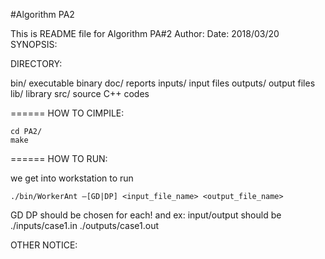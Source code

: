 #Algorithm PA2

This is README file for Algorithm PA#2
Author: <Chun-Hsiao Yeh r04525061>
Date: 2018/03/20
SYNOPSIS:

DIRECTORY:

  bin/		executable binary
  doc/		reports
  inputs/	input files
  outputs/	output files
  lib/		library
  src/ 		source C++ codes
  
======
HOW TO CIMPILE:
```
cd PA2/
make
```
======
HOW TO RUN:

we get into workstation to run
```
./bin/WorkerAnt –[GD|DP] <input_file_name> <output_file_name>
```
GD DP should be chosen for each! and ex: input/output should be ./inputs/case1.in ./outputs/case1.out 

OTHER NOTICE:



